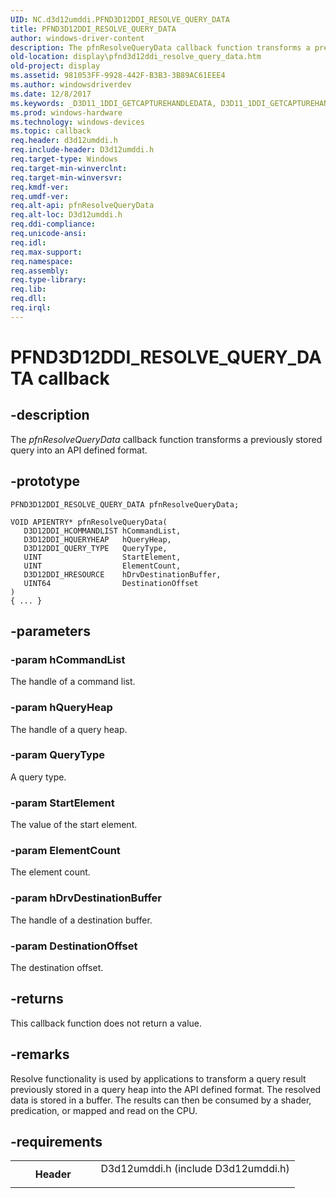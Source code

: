 ```yaml
---
UID: NC.d3d12umddi.PFND3D12DDI_RESOLVE_QUERY_DATA
title: PFND3D12DDI_RESOLVE_QUERY_DATA
author: windows-driver-content
description: The pfnResolveQueryData callback function transforms a previously stored query into an API defined format.
old-location: display\pfnd3d12ddi_resolve_query_data.htm
old-project: display
ms.assetid: 981053FF-9928-442F-B3B3-3B89AC61EEE4
ms.author: windowsdriverdev
ms.date: 12/8/2017
ms.keywords: _D3D11_1DDI_GETCAPTUREHANDLEDATA, D3D11_1DDI_GETCAPTUREHANDLEDATA
ms.prod: windows-hardware
ms.technology: windows-devices
ms.topic: callback
req.header: d3d12umddi.h
req.include-header: D3d12umddi.h
req.target-type: Windows
req.target-min-winverclnt: 
req.target-min-winversvr: 
req.kmdf-ver: 
req.umdf-ver: 
req.alt-api: pfnResolveQueryData
req.alt-loc: D3d12umddi.h
req.ddi-compliance: 
req.unicode-ansi: 
req.idl: 
req.max-support: 
req.namespace: 
req.assembly: 
req.type-library: 
req.lib: 
req.dll: 
req.irql: 
---
```


# PFND3D12DDI_RESOLVE_QUERY_DATA callback



## -description
The <i>pfnResolveQueryData</i> callback function transforms a previously stored query into an API defined format.



## -prototype

````
PFND3D12DDI_RESOLVE_QUERY_DATA pfnResolveQueryData;

VOID APIENTRY* pfnResolveQueryData(
   D3D12DDI_HCOMMANDLIST hCommandList,
   D3D12DDI_HQUERYHEAP   hQueryHeap,
   D3D12DDI_QUERY_TYPE   QueryType,
   UINT                  StartElement,
   UINT                  ElementCount,
   D3D12DDI_HRESOURCE    hDrvDestinationBuffer,
   UINT64                DestinationOffset
)
{ ... }
````


## -parameters

### -param hCommandList 

The handle of a command list.


### -param hQueryHeap 

The handle of a query heap.


### -param QueryType 

A query type.


### -param StartElement 

The value of the start element.


### -param ElementCount 

The element count.


### -param hDrvDestinationBuffer 

The handle of a destination buffer.


### -param DestinationOffset 

The destination offset.


## -returns
This callback function does not return a value.


## -remarks
Resolve functionality is used by applications to transform a query result previously stored in a query heap into the API defined format.  The resolved data is stored in a buffer.  The results can then be consumed by a shader, predication, or mapped and read on the CPU.


## -requirements
<table>
<tr>
<th width="30%">
Header

</th>
<td width="70%">
<dl>
<dt>D3d12umddi.h (include D3d12umddi.h)</dt>
</dl>
</td>
</tr>
</table>